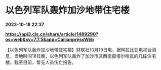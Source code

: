 # 以色列军队轰炸加沙地带住宅楼

**2023-10-18 22:37**

**https://api3.cls.cn/share/article/1489290?os=web&sv=7.7.5&app=CailianpressWeb**

【以色列军队轰炸加沙地带住宅楼】财联社10月19日电，据阿拉比亚电视台消息，当地时间18日晚，以色列军队轰炸了加沙市区西南部塔尔哈瓦的几栋住宅楼。截至目前，暂无人员伤亡报告。